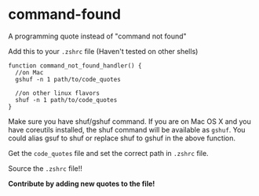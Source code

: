 # command-found 
A programming quote instead of "command not found"


Add this to your `.zshrc` file (Haven't tested on other shells)

    function command_not_found_handler() {
      //on Mac
      gshuf -n 1 path/to/code_quotes
      
      //on other linux flavors
      shuf -n 1 path/to/code_quotes
    }
    
Make sure you have shuf/gshuf command. If you are on Mac OS X and you have coreutils installed, the shuf command will be available as `gshuf`. You could alias gsuf to shuf or replace shuf to gshuf in the above function.

Get the `code_quotes` file and  set the correct path in `.zshrc` file.

Source the `.zshrc` file!!

**Contribute by adding new quotes to the file!**
